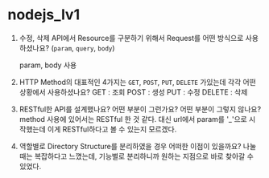 # nodejs_lv1
1. 수정, 삭제 API에서 Resource를 구분하기 위해서 Request를 어떤 방식으로 사용하셨나요? (`param`, `query`, `body`)

   param, body 사용
   
3. HTTP Method의 대표적인 4가지는 `GET`, `POST`, `PUT`, `DELETE` 가있는데 각각 어떤 상황에서 사용하셨나요?
   GET : 조회
   POST : 생성
   PUT : 수정
   DELETE : 삭제
   
4. RESTful한 API를 설계했나요? 어떤 부분이 그런가요? 어떤 부분이 그렇지 않나요?
   method 사용에 있어서는 RESTful 한 것 같다. 대신 url에서 param를 '_'으로 시작했는데 이게 RESTful하다고 볼 수 있는지 모르겠다.
   
6. 역할별로 Directory Structure를 분리하였을 경우 어떠한 이점이 있을까요?
   나눌 때는 복잡하다고 느꼈는데, 기능별로 분리하니까 원하는 지점으로 바로 찾아갈 수 있었다.

